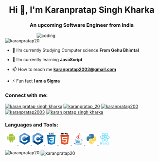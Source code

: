 <h1 align="center">Hi 👋, I'm Karanpratap Singh Kharka</h1>
<h3 align="center">An upcoming Software Engineer from India</h3>
<img align="right" alt="coding" width="400" src="https://camo.githubusercontent.com/cae12fddd9d6982901d82580bdf321d81fb299141098ca1c2d4891870827bf17/68747470733a2f2f6d69726f2e6d656469756d2e636f6d2f6d61782f313336302f302a37513379765349765f7430696f4a2d5a2e676966">

<p align="left"> <img src="https://komarev.com/ghpvc/?username=karanpratap20&label=Profile%20views&color=0e75b6&style=flat" alt="karanpratap20" /> </p>

- 🔭 I’m currently Studying Computer science **From Gehu Bhimtal**

- 🌱 I’m currently learning **JavaScript**

- 📫 How to reach me **karanpratap2003@gmail.com**

- ⚡ Fun fact **I am a Sigma**

<h3 align="left">Connect with me:</h3>
<p align="left">
<a href="https://linkedin.com/in/karan pratap singh kharka" target="blank"><img align="center" src="https://raw.githubusercontent.com/rahuldkjain/github-profile-readme-generator/master/src/images/icons/Social/linked-in-alt.svg" alt="karan pratap singh kharka" height="30" width="40" /></a>
<a href="https://instagram.com/karanpratap_20" target="blank"><img align="center" src="https://raw.githubusercontent.com/rahuldkjain/github-profile-readme-generator/master/src/images/icons/Social/instagram.svg" alt="karanpratap_20" height="30" width="40" /></a>
<a href="https://www.codechef.com/users/karanpratap200" target="blank"><img align="center" src="https://cdn.jsdelivr.net/npm/simple-icons@3.1.0/icons/codechef.svg" alt="karanpratap200" height="30" width="40" /></a>
<a href="https://www.leetcode.com/karanpratap2003" target="blank"><img align="center" src="https://raw.githubusercontent.com/rahuldkjain/github-profile-readme-generator/master/src/images/icons/Social/leet-code.svg" alt="karanpratap2003" height="30" width="40" /></a>
<a href="https://www.hackerearth.com/karan pratap singh kharka" target="blank"><img align="center" src="https://raw.githubusercontent.com/rahuldkjain/github-profile-readme-generator/master/src/images/icons/Social/hackerearth.svg" alt="karan pratap singh kharka" height="30" width="40" /></a>
</p>

<h3 align="left">Languages and Tools:</h3>
<p align="left"> <a href="https://developer.android.com" target="_blank" rel="noreferrer"> <img src="https://raw.githubusercontent.com/devicons/devicon/master/icons/android/android-original-wordmark.svg" alt="android" width="40" height="40"/> </a> <a href="https://www.cprogramming.com/" target="_blank" rel="noreferrer"> <img src="https://raw.githubusercontent.com/devicons/devicon/master/icons/c/c-original.svg" alt="c" width="40" height="40"/> </a> <a href="https://www.w3schools.com/cpp/" target="_blank" rel="noreferrer"> <img src="https://raw.githubusercontent.com/devicons/devicon/master/icons/cplusplus/cplusplus-original.svg" alt="cplusplus" width="40" height="40"/> </a> <a href="https://www.w3schools.com/css/" target="_blank" rel="noreferrer"> <img src="https://raw.githubusercontent.com/devicons/devicon/master/icons/css3/css3-original-wordmark.svg" alt="css3" width="40" height="40"/> </a> <a href="https://www.w3.org/html/" target="_blank" rel="noreferrer"> <img src="https://raw.githubusercontent.com/devicons/devicon/master/icons/html5/html5-original-wordmark.svg" alt="html5" width="40" height="40"/> </a> <a href="https://www.java.com" target="_blank" rel="noreferrer"> <img src="https://raw.githubusercontent.com/devicons/devicon/master/icons/java/java-original.svg" alt="java" width="40" height="40"/> </a> <a href="https://www.python.org" target="_blank" rel="noreferrer"> <img src="https://raw.githubusercontent.com/devicons/devicon/master/icons/python/python-original.svg" alt="python" width="40" height="40"/> </a> <a href="https://reactjs.org/" target="_blank" rel="noreferrer"> <img src="https://raw.githubusercontent.com/devicons/devicon/master/icons/react/react-original-wordmark.svg" alt="react" width="40" height="40"/> </a> </p>

<p><img align="left" src="https://github-readme-stats.vercel.app/api?username=karanpratap20&show_icons=true&theme=transparent" alt="karanpratap20" /></p>

<p>&nbsp;<img align="center" src="https://github-readme-stats.vercel.app/api/top-langs/?username=karanpratap20&layout=donut-vertical" alt="karanpratap20" /></p>
